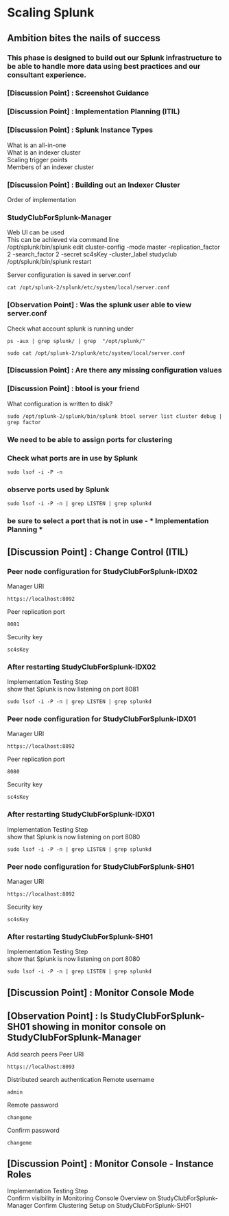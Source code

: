 # Scaling Splunk
## Ambition bites the nails of success

### This phase is designed to build out our Splunk infrastructure to be able to handle more data using best practices and our consultant experience.

### [Discussion Point] : Screenshot Guidance
### [Discussion Point] : Implementation Planning (ITIL)
### [Discussion Point] : Splunk Instance Types
What is an all-in-one  
What is an indexer cluster  
Scaling trigger points  
Members of an indexer cluster

### [Discussion Point] : Building out an Indexer Cluster
Order of implementation  

### StudyClubForSplunk-Manager
Web UI can be used  
This can be achieved via command line  
/opt/splunk/bin/splunk edit cluster-config -mode master -replication_factor 2 -search_factor 2 -secret sc4sKey -cluster_label studyclub  
/opt/splunk/bin/splunk restart  

Server configuration is saved in server.conf
```
cat /opt/splunk-2/splunk/etc/system/local/server.conf
```
### [Observation Point] : Was the splunk user able to view server.conf

Check what account splunk is running under
```
ps -aux | grep splunk/ | grep  "/opt/splunk/"
```

```
sudo cat /opt/splunk-2/splunk/etc/system/local/server.conf
```
### [Discussion Point] : Are there any missing configuration values


### [Discussion Point] : btool is your friend
What configuration is written to disk?
```
sudo /opt/splunk-2/splunk/bin/splunk btool server list cluster debug | grep factor
```

### We need to be able to assign ports for clustering
### Check what ports are in use by Splunk

```
sudo lsof -i -P -n
```
### observe ports used by Splunk
```
sudo lsof -i -P -n | grep LISTEN | grep splunkd
```
### be sure to select a port that is not in use - * Implementation Planning * 
## [Discussion Point] : Change Control (ITIL)

### Peer node configuration for StudyClubForSplunk-IDX02
Manager URI  
```
https://localhost:8092
```
Peer replication port  
```
8081
```
Security key  
```
sc4sKey
```

### After restarting StudyClubForSplunk-IDX02
Implementation Testing Step  
show that Splunk is now listening on port 8081  
```
sudo lsof -i -P -n | grep LISTEN | grep splunkd
```


### Peer node configuration for StudyClubForSplunk-IDX01
Manager URI  
```
https://localhost:8092
```
Peer replication port  
```
8080
```
Security key  
```
sc4sKey
```

### After restarting StudyClubForSplunk-IDX01
Implementation Testing Step  
show that Splunk is now listening on port 8080    
```
sudo lsof -i -P -n | grep LISTEN | grep splunkd
```

### Peer node configuration for StudyClubForSplunk-SH01
Manager URI  
```
https://localhost:8092
```
Security key  
```
sc4sKey
```

### After restarting StudyClubForSplunk-SH01
Implementation Testing Step  
show that Splunk is now listening on port 8080    
```
sudo lsof -i -P -n | grep LISTEN | grep splunkd
```

## [Discussion Point] : Monitor Console Mode

## [Observation Point] : Is StudyClubForSplunk-SH01 showing in monitor console on StudyClubForSplunk-Manager

Add search peers
Peer URI  
```
https://localhost:8093
```

Distributed search authentication
Remote username  
```
admin
```
Remote password  
```
changeme
```
Confirm password
```
changeme
```

## [Discussion Point] : Monitor Console - Instance Roles

Implementation Testing Step  
Confirm visibility in Monitoring Console Overview on StudyClubForSplunk-Manager
Confirm Clustering Setup on StudyClubForSplunk-SH01 

